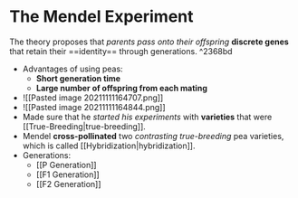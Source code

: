 # The Mendel Experiment
The theory proposes that *parents pass onto their offspring* **discrete genes** that retain their ==identity== through generations. ^2368bd

- Advantages of using peas:
	- **Short generation time**
	- **Large number of offspring from each mating**
- ![[Pasted image 20211111164707.png]]
- ![[Pasted image 20211111164844.png]]
- Made sure that he *started his experiments* with **varieties** that were [[True-Breeding|true-breeding]].
- Mendel **cross-pollinated** two *contrasting true-breeding* pea varieties, which is called [[Hybridization|hybridization]].
- Generations:
	- [[P Generation]]
	- [[F1 Generation]]
	- [[F2 Generation]]